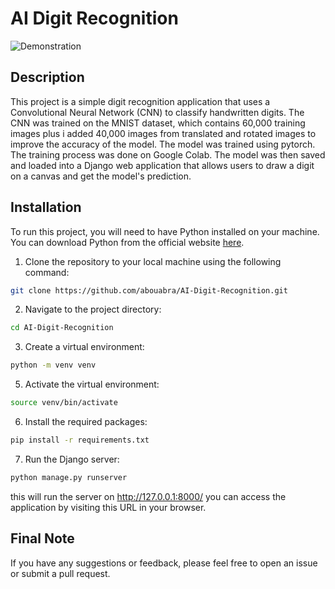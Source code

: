 # AI Digit Recognition
![Demonstration]("https://github.com/abouabra/AI-Digit-Recognition/blob/main/assets/demonstration.gif")

## Description

This project is a simple digit recognition application that uses a Convolutional Neural Network (CNN) to classify handwritten digits. The CNN was trained on the MNIST dataset, which contains 60,000 training images plus i added 40,000 images from translated and rotated images to improve the accuracy of the model. The model was trained using pytorch.
The training process was done on Google Colab. The model was then saved and loaded into a Django web application that allows users to draw a digit on a canvas and get the model's prediction.

## Installation

To run this project, you will need to have Python installed on your machine. You can download Python from the official website [here](https://www.python.org/downloads/).

1. Clone the repository to your local machine using the following command:

```bash
git clone https://github.com/abouabra/AI-Digit-Recognition.git
```
2. Navigate to the project directory:

```bash
cd AI-Digit-Recognition
```

3. Create a virtual environment:

```bash
python -m venv venv
```

5. Activate the virtual environment:

```bash
source venv/bin/activate
```

6. Install the required packages:

```bash
pip install -r requirements.txt
```

7. Run the Django server:

```bash
python manage.py runserver
```

this will run the server on http://127.0.0.1:8000/ you can access the application by visiting this URL in your browser. 


## Final Note

If you have any suggestions or feedback, please feel free to open an issue or submit a pull request.
